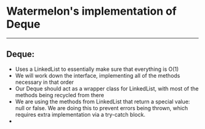 # Watermelon's implementation of Deque
---
## Deque:
- Uses a LinkedList to essentially make sure that everything is O(1)
- We will work down the interface, implementing all of the methods necessary in that order
- Our Deque should act as a wrapper class for LinkedList, with most of the methods being recycled from there
- We are using the methods from LinkedList that return a special value: null or false. We are doing this to prevent errors being thrown, which requires extra implementation via a try-catch block.
- 
